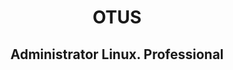 <h1 align="center">OTUS</h1>
<h2 align="center">Administrator Linux. Professional</h2> 
<span style="background-color: yellow">
